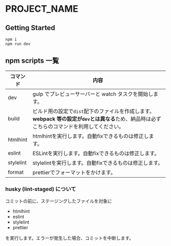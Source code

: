 # PROJECT_NAME

## Getting Started

```
npm i
npm run dev
```

## npm scripts 一覧

| コマンド | 内容 |
| - | - |
| dev   | gulp でプレビューサーバーと watch タスクを開始します。 |
| build | ビルド用の設定で`dist`配下のファイルを作成します。**webpack 等の設定が`dev`とは異なる**ため、納品時は必ずこちらのコマンドを利用してください。 |
| htmlhint | htmlhintを実行します。自動fixできるものは修正します。
| eslint | ESLintを実行します。自動fixできるものは修正します。
| stylelint | stylelintを実行します。自動fixできるものは修正します。 |
| format | prettierでフォーマットをかけます。 |

### husky (lint-staged) について

コミットの前に、ステージングしたファイルを対象に
- htmlhint
- eslint
- stylelint
- prettier

を実行します。エラーが発生した場合、コミットを中断します。
